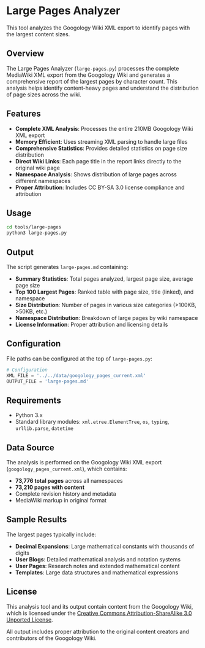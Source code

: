 # Large Pages Analyzer

This tool analyzes the Googology Wiki XML export to identify pages with the largest content sizes.

## Overview

The Large Pages Analyzer (`large-pages.py`) processes the complete MediaWiki XML export from the Googology Wiki and generates a comprehensive report of the largest pages by character count. This analysis helps identify content-heavy pages and understand the distribution of page sizes across the wiki.

## Features

- **Complete XML Analysis**: Processes the entire 210MB Googology Wiki XML export
- **Memory Efficient**: Uses streaming XML parsing to handle large files
- **Comprehensive Statistics**: Provides detailed statistics on page size distribution
- **Direct Wiki Links**: Each page title in the report links directly to the original wiki page
- **Namespace Analysis**: Shows distribution of large pages across different namespaces
- **Proper Attribution**: Includes CC BY-SA 3.0 license compliance and attribution

## Usage

```bash
cd tools/large-pages
python3 large-pages.py
```

## Output

The script generates `large-pages.md` containing:

- **Summary Statistics**: Total pages analyzed, largest page size, average page size
- **Top 100 Largest Pages**: Ranked table with page size, title (linked), and namespace
- **Size Distribution**: Number of pages in various size categories (>100KB, >50KB, etc.)
- **Namespace Distribution**: Breakdown of large pages by wiki namespace
- **License Information**: Proper attribution and licensing details

## Configuration

File paths can be configured at the top of `large-pages.py`:

```python
# Configuration
XML_FILE = '../../data/googology_pages_current.xml'
OUTPUT_FILE = 'large-pages.md'
```

## Requirements

- Python 3.x
- Standard library modules: `xml.etree.ElementTree`, `os`, `typing`, `urllib.parse`, `datetime`

## Data Source

The analysis is performed on the Googology Wiki XML export (`googology_pages_current.xml`), which contains:

- **73,776 total pages** across all namespaces
- **73,210 pages with content** 
- Complete revision history and metadata
- MediaWiki markup in original format

## Sample Results

The largest pages typically include:

- **Decimal Expansions**: Large mathematical constants with thousands of digits
- **User Blogs**: Detailed mathematical analysis and notation systems
- **User Pages**: Research notes and extended mathematical content
- **Templates**: Large data structures and mathematical expressions

## License

This analysis tool and its output contain content from the Googology Wiki, which is licensed under the [Creative Commons Attribution-ShareAlike 3.0 Unported License](https://creativecommons.org/licenses/by-sa/3.0/).

All output includes proper attribution to the original content creators and contributors of the Googology Wiki.